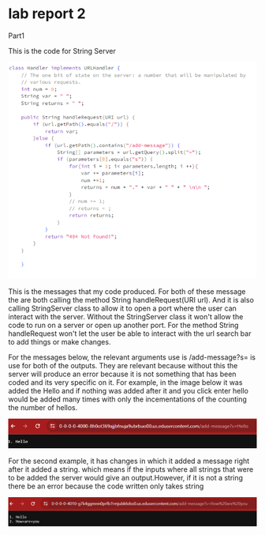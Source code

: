 lab report 2
======
Part1

This is the code for String Server 

![Image](Report2/code_string_server.png)

This is the messages that my code produced. For both of these message the are both calling the method String handleRequest(URI url). And it is also calling StringServer class to allow it to open a port where the user can interact with the server. Without the StringServer class it won't allow the code to run on a server or open up another port. For the method String handleRequest won't let the user be able to interact with the url search bar to add things or make changes.


For the messages below, the relevant arguments use is /add-message?s= is use for both of the outputs. They are relevant because without this the server will produce an error because it is not something that has been coded and its very specific on it. For example, in the image below it was added the Hello and if nothing was added after it and you click enter hello would be added many times with only the incementations of the counting the number of hellos.

![Image](Report2/first_message.png)

For the second example, it has changes in which it added a message right after it added a string. which means if the inputs where all strings that were to be added the server would give an output.However, if it is not a string there be an error because the code written only takes string

![Image](Report2/second_message.png)


